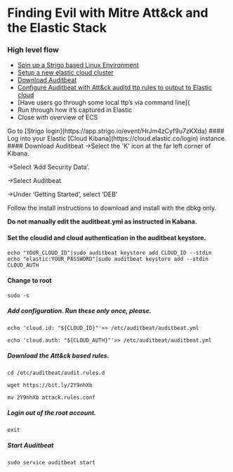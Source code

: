 # Finding Evil with Mitre Att&ck and the Elastic Stack

### High level flow
* [Spin up a Strigo based Linux Environment](#strigo)
* [Setup a new elastic cloud cluster](https://docs.google.com/document/d/104kc_aZiyMzbmTfdxDyKMIQUG9sr5gkMR26j0pjFoFQ/edit?usp=sharing)
* [Download Auditbeat](#download)
* [Configure Auditbeat with Att&ck auditd ttp rules to output to Elastic cloud](#configure)
* [Have users go through some local ttp’s via command line](
* Run through how it’s captured in Elastic
* Close with overview of ECS

<a name="strigo"/>
Go to [Strigo login](https://app.strigo.io/event/HrJm4zCyf9u7zKXda) 
</a>
#### Log into your Elastic [Cloud Kibana](https://cloud.elastic.co/login) instance.

<a name="download">
 #### Download Auditbeat
->Select the 'K' icon at the far left corner of Kibana.

->Select ‘Add Security Data’.

->Select Auditbeat

->Under ‘Getting Started’, select ‘DEB’
</a>


Follow the install instructions to download and install with the dbkg only.

__Do not manually edit the auditbeat.yml as instructed in Kabana.__  


#### Set the cloudid and cloud authentication in the auditbeat keystore.

`echo "YOUR_CLOUD_ID"|sudo auditbeat keystore add CLOUD_ID --stdin`                                                                                                                                                                      
`echo "elastic:YOUR_PASSWORD"|sudo auditbeat keystore add --stdin CLOUD_AUTH`

#### Change to root  

`sudo -s`

##### Add configuration. Run these only once, please.

`echo 'cloud.id: "${CLOUD_ID}"'>> /etc/auditbeat/auditbeat.yml`

`echo 'cloud.auth: "${CLOUD_AUTH}"'>> /etc/auditbeat/auditbeat.yml`

##### Download the Att&ck based rules.

`cd /etc/auditbeat/audit.rules.d`

`wget https://bit.ly/2Y9nhXb`

`mv 2Y9nhXb attack.rules.conf`

##### Login out of the root account.
 `exit`                                                                              
##### Start Auditbeat

`sudo service auditbeat start`
